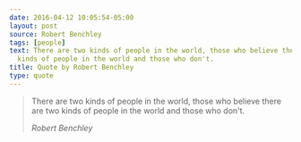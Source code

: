 ```yaml
---
date: 2016-04-12 10:05:54-05:00
layout: post
source: Robert Benchley
tags: [people]
text: There are two kinds of people in the world, those who believe there are two
  kinds of people in the world and those who don't.
title: Quote by Robert Benchley
type: quote
---
```

> There are two kinds of people in the world, those who believe there are two kinds of people in the world and those who don't.
> 
> <cite>Robert Benchley</cite>